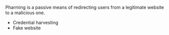 Pharming is a passive means of redirecting users from a legitimate website to a malicious one.

+ Credential harvesting
+ Fake website